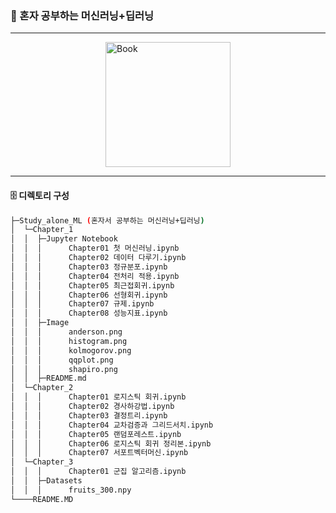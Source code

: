 ### 🔧 혼자 공부하는 머신러닝+딥러닝

---
<img src="https://image.yes24.com/goods/96024871/XL.jpg" alt="Book" style="width: 200px; display: block; margin-left: auto; margin-right: auto;">

---
#### 🗄️ 디렉토리 구성
```sh
├─Study_alone_ML (혼자서 공부하는 머신러닝+딥러닝)
│  └─Chapter_1
│  │  ├─Jupyter Notebook
│  │  │      Chapter01 첫 머신러닝.ipynb
│  │  │      Chapter02 데이터 다루기.ipynb
│  │  │      Chapter03 정규분포.ipynb
│  │  │      Chapter04 전처리 적용.ipynb
│  │  │      Chapter05 최근접회귀.ipynb
│  │  │      Chapter06 선형회귀.ipynb
│  │  │      Chapter07 규제.ipynb
│  │  │      Chapter08 성능지표.ipynb
│  │  ├─Image
│  │  │      anderson.png
│  │  │      histogram.png
│  │  │      kolmogorov.png
│  │  │      qqplot.png
│  │  │      shapiro.png
│  │  ├─README.md
│  └─Chapter_2
│  │  │      Chapter01 로지스틱 회귀.ipynb
│  │  │      Chapter02 경사하강법.ipynb
│  │  │      Chapter03 결정트리.ipynb
│  │  │      Chapter04 교차검증과 그리드서치.ipynb
│  │  │      Chapter05 랜덤포레스트.ipynb
│  │  │      Chapter06 로지스틱 회귀 정리본.ipynb
│  │  │      Chapter07 서포트벡터머신.ipynb
│  └─Chapter_3
│  │  │      Chapter01 군집 알고리즘.ipynb
│  │  ├─Datasets
│  │  │      fruits_300.npy
└────README.MD
```

